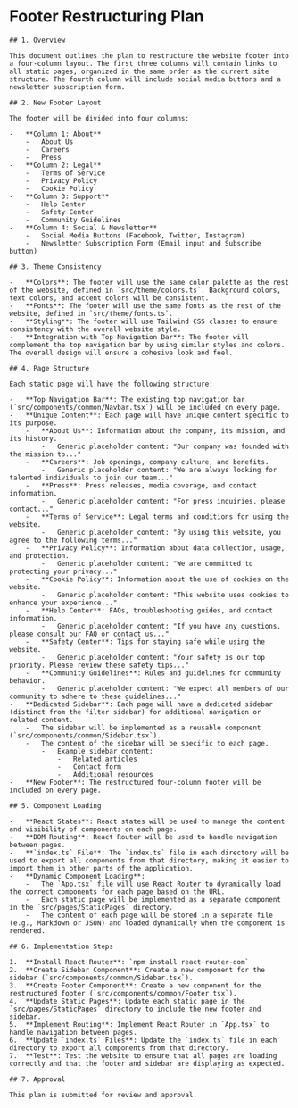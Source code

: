 # Footer Restructuring Plan

    ## 1. Overview

    This document outlines the plan to restructure the website footer into a four-column layout. The first three columns will contain links to all static pages, organized in the same order as the current site structure. The fourth column will include social media buttons and a newsletter subscription form.

    ## 2. New Footer Layout

    The footer will be divided into four columns:

    -   **Column 1: About**
        -   About Us
        -   Careers
        -   Press
    -   **Column 2: Legal**
        -   Terms of Service
        -   Privacy Policy
        -   Cookie Policy
    -   **Column 3: Support**
        -   Help Center
        -   Safety Center
        -   Community Guidelines
    -   **Column 4: Social & Newsletter**
        -   Social Media Buttons (Facebook, Twitter, Instagram)
        -   Newsletter Subscription Form (Email input and Subscribe button)

    ## 3. Theme Consistency

    -   **Colors**: The footer will use the same color palette as the rest of the website, defined in `src/theme/colors.ts`. Background colors, text colors, and accent colors will be consistent.
    -   **Fonts**: The footer will use the same fonts as the rest of the website, defined in `src/theme/fonts.ts`.
    -   **Styling**: The footer will use Tailwind CSS classes to ensure consistency with the overall website style.
    -   **Integration with Top Navigation Bar**: The footer will complement the top navigation bar by using similar styles and colors. The overall design will ensure a cohesive look and feel.

    ## 4. Page Structure

    Each static page will have the following structure:

    -   **Top Navigation Bar**: The existing top navigation bar (`src/components/common/Navbar.tsx`) will be included on every page.
    -   **Unique Content**: Each page will have unique content specific to its purpose.
        -   **About Us**: Information about the company, its mission, and its history.
            -   Generic placeholder content: "Our company was founded with the mission to..."
        -   **Careers**: Job openings, company culture, and benefits.
            -   Generic placeholder content: "We are always looking for talented individuals to join our team..."
        -   **Press**: Press releases, media coverage, and contact information.
            -   Generic placeholder content: "For press inquiries, please contact..."
        -   **Terms of Service**: Legal terms and conditions for using the website.
            -   Generic placeholder content: "By using this website, you agree to the following terms..."
        -   **Privacy Policy**: Information about data collection, usage, and protection.
            -   Generic placeholder content: "We are committed to protecting your privacy..."
        -   **Cookie Policy**: Information about the use of cookies on the website.
            -   Generic placeholder content: "This website uses cookies to enhance your experience..."
        -   **Help Center**: FAQs, troubleshooting guides, and contact information.
            -   Generic placeholder content: "If you have any questions, please consult our FAQ or contact us..."
        -   **Safety Center**: Tips for staying safe while using the website.
            -   Generic placeholder content: "Your safety is our top priority. Please review these safety tips..."
        -   **Community Guidelines**: Rules and guidelines for community behavior.
            -   Generic placeholder content: "We expect all members of our community to adhere to these guidelines..."
    -   **Dedicated Sidebar**: Each page will have a dedicated sidebar (distinct from the filter sidebar) for additional navigation or related content.
        -   The sidebar will be implemented as a reusable component (`src/components/common/Sidebar.tsx`).
        -   The content of the sidebar will be specific to each page.
            -   Example sidebar content:
                -   Related articles
                -   Contact form
                -   Additional resources
    -   **New Footer**: The restructured four-column footer will be included on every page.

    ## 5. Component Loading

    -   **React States**: React states will be used to manage the content and visibility of components on each page.
    -   **DOM Routing**: React Router will be used to handle navigation between pages.
    -   **`index.ts` File**: The `index.ts` file in each directory will be used to export all components from that directory, making it easier to import them in other parts of the application.
    -   **Dynamic Component Loading**:
        -   The `App.tsx` file will use React Router to dynamically load the correct components for each page based on the URL.
        -   Each static page will be implemented as a separate component in the `src/pages/StaticPages` directory.
        -   The content of each page will be stored in a separate file (e.g., Markdown or JSON) and loaded dynamically when the component is rendered.

    ## 6. Implementation Steps

    1.  **Install React Router**: `npm install react-router-dom`
    2.  **Create Sidebar Component**: Create a new component for the sidebar (`src/components/common/Sidebar.tsx`).
    3.  **Create Footer Component**: Create a new component for the restructured footer (`src/components/common/Footer.tsx`).
    4.  **Update Static Pages**: Update each static page in the `src/pages/StaticPages` directory to include the new footer and sidebar.
    5.  **Implement Routing**: Implement React Router in `App.tsx` to handle navigation between pages.
    6.  **Update `index.ts` Files**: Update the `index.ts` file in each directory to export all components from that directory.
    7.  **Test**: Test the website to ensure that all pages are loading correctly and that the footer and sidebar are displaying as expected.

    ## 7. Approval

    This plan is submitted for review and approval.
